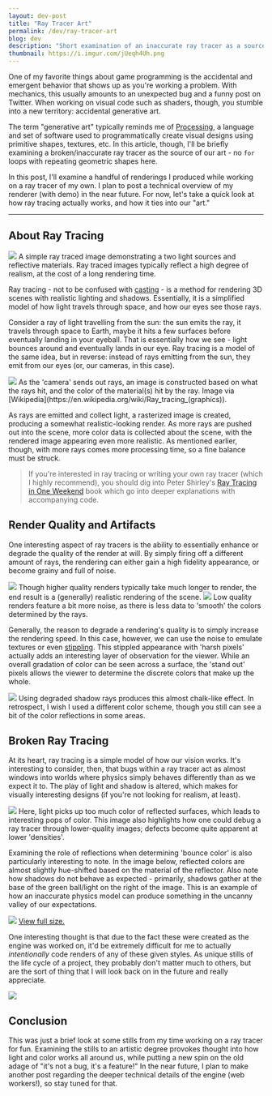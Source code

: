 ```yaml
---
layout: dev-post
title: "Ray Tracer Art"
permalink: /dev/ray-tracer-art
blog: dev
description: "Short examination of an inaccurate ray tracer as a source of generative art."
thumbnail: https://i.imgur.com/jUeqh4Uh.png
---
```


One of my favorite things about game programming is the accidental and emergent behavior that shows up as you're working a problem. With mechanics, this usually amounts to an unexpected bug and a funny post on Twitter. When working on visual code such as shaders, though, you stumble into a new territory: accidental generative art.

The term "generative art" typically reminds me of [Processing](https://processing.org/), a language and set of software used to programmatically create visual designs using primitive shapes, textures, etc. In this article, though, I'll be briefly examining a broken/inaccurate ray tracer as the source of our art - no `for` loops with repeating geometric shapes here.

In this post, I'll examine a handful of renderings I produced while working on a ray tracer of my own. I plan to post a technical overview of my renderer (with demo) in the near future. For now, let's take a quick look at how ray tracing actually works, and how it ties into our "art."

---

## About Ray Tracing

<img src="https://imgur.com/bAsZMqe.png" />
<label>A simple ray traced image demonstrating a two light sources and reflective materials. Ray traced images typically reflect a high degree of realism, at the cost of a long rendering time.</label>

Ray tracing - not to be confused with [casting](/dev/raycasting) - is a method for rendering 3D scenes with realistic lighting and shadows. Essentially, it is a simplified model of how light travels through space, and how our eyes see those rays.

Consider a ray of light travelling from the sun: the sun emits the ray, it travels through space to Earth, maybe it hits a few surfaces before eventually landing in your eyeball. That is essentially how we see - light bounces around and eventually lands in our eye. Ray tracing is a model of the same idea, but in reverse: instead of rays emitting from the sun, they emit from our eyes (or, our cameras, in this case).

<img src="https://i.imgur.com/yXEmWkL.jpg" />
<label>As the 'camera' sends out rays, an image is constructed based on what the rays hit, and the color of the material(s) hit by the ray. Image via [Wikipedia](https://en.wikipedia.org/wiki/Ray_tracing_(graphics)).</label>

As rays are emitted and collect light, a rasterized image is created, producing a somewhat realistic-looking render. As more rays are pushed out into the scene, more color data is collected about the scene, with the rendered image appearing even more realistic. As mentioned earlier, though, with more rays comes more processing time, so a fine balance must be struck.

 >If you're interested in ray tracing or writing your own ray tracer (which I highly recommend), you should dig into Peter Shirley's [Ray Tracing in One Weekend](https://archive.fo/dQe61) book which go into deeper explanations with accompanying code.


## Render Quality and Artifacts

One interesting aspect of ray tracers is the ability to essentially enhance or degrade the quality of the render at will. By simply firing off a different amount of rays, the rendering can either gain a high fidelity appearance, or become grainy and full of noise.

<img src="https://imgur.com/uBf9V4p.png" />
<label>Though higher quality renders typically take much longer to render, the end result is a (generally) realistic rendering of the scene.</label>

<img src="https://imgur.com/kY9ExJk.png" />
<label>Low quality renders feature a bit more noise, as there is less data to 'smooth' the colors determined by the rays.</label>

Generally, the reason to degrade a rendering's quality is to simply increase the rendering speed. In this case, however, we can use the noise to emulate textures or even [stippling](https://en.wikipedia.org/wiki/Stippling). This stippled appearance with 'harsh pixels' actually adds an interesting layer of observation for the viewer. While an overall gradation of color can be seen across a surface, the 'stand out' pixels allows the viewer to determine the discrete colors that make up the whole.

<img src="https://imgur.com/0Sg2FDe.png" />
<label>Using degraded shadow rays produces this almost chalk-like effect. In retrospect, I wish I used a different color scheme, though you still can see a bit of the color reflections in some areas.</label>

## Broken Ray Tracing

At its heart, ray tracing is a simple model of how our vision works. It's interesting to consider, then, that bugs within a ray tracer act as almost windows into worlds where physics simply behaves differently than as we expect it to. The play of light and shadow is altered, which makes for visually interesting designs (if you're not looking for realism, at least).

<img src="https://imgur.com/VoxB4fl.png" />
<label>Here, light picks up too much color of reflected surfaces, which leads to interesting pops of color. This image also highlights how one could debug a ray tracer through lower-quality images; defects become quite apparent at lower 'densities'.</label>


Examining the role of reflections when determining 'bounce color' is also particularly interesting to note. In the image below, reflected colors are almost slightly hue-shifted based on the material of the reflector. Also note how shadows do not behave as expected - primarily, shadows gather at the base of the green ball/light on the right of the image. This is an example of how an inaccurate physics model can produce something in the uncanny valley of our expectations.

<img src="https://imgur.com/3zWm7cfh.png" />
<label><a href="https://imgur.com/3zWm7cf.png" target="_blank">View full size.</a></label>


One interesting thought is that due to the fact these were created as the engine was worked on, it'd be extremely difficult for me to actually _intentionally_ code renders of any of these given styles. As unique stills of the life cycle of a project, they probably don't matter much to others, but are the sort of thing that I will look back on in the future and really appreciate.

<img src="https://imgur.com/CkZEhpu.png" />


## Conclusion

This was just a brief look at some stills from my time working on a ray tracer for fun. Examining the stills to an artistic degree provokes thought into how light and color works all around us, while putting a new spin on the old adage of "it's not a bug, it's a feature!" In the near future, I plan to make another post regarding the deeper technical details of the engine (web workers!), so stay tuned for that.